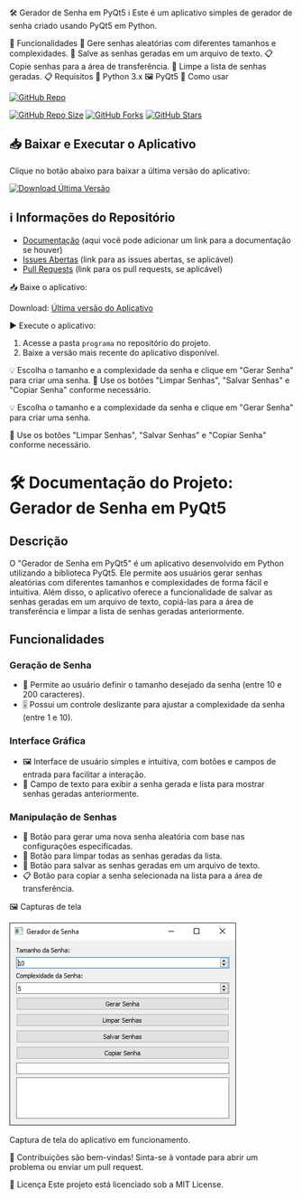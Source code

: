🛠️ Gerador de Senha em PyQt5
ℹ️ Este é um aplicativo simples de gerador de senha criado usando PyQt5 em Python.

🚀 Funcionalidades
🔑 Gere senhas aleatórias com diferentes tamanhos e complexidades.
💾 Salve as senhas geradas em um arquivo de texto.
📋 Copie senhas para a área de transferência.
🧹 Limpe a lista de senhas geradas.
📋 Requisitos
🐍 Python 3.x
🖼️ PyQt5
🔧 Como usar

[![GitHub Repo](https://img.shields.io/badge/GitHub-Repo-blue?style=for-the-badge)](https://github.com/chaos4455/passgen)

[![GitHub Repo Size](https://img.shields.io/github/repo-size/chaos4455/passgen?label=Tamanho%20do%20Reposit%C3%B3rio&style=for-the-badge)](https://github.com/chaos4455/passgen)
[![GitHub Forks](https://img.shields.io/github/forks/chaos4455/passgen?label=Forks&style=for-the-badge)](https://github.com/chaos4455/passgen/network/members)
[![GitHub Stars](https://img.shields.io/github/stars/chaos4455/passgen?label=Estrelas&style=for-the-badge)](https://github.com/chaos4455/passgen/stargazers)

## 📥 Baixar e Executar o Aplicativo

Clique no botão abaixo para baixar a última versão do aplicativo:

[![Download Última Versão](https://img.shields.io/badge/Download%20%C3%9Altima%20Vers%C3%A3o-blue?style=for-the-badge)](https://github.com/chaos4455/passgen/raw/main/programa/app_v_20240619_172029.exe)

## ℹ️ Informações do Repositório

- [Documentação](#) (aqui você pode adicionar um link para a documentação se houver)
- [Issues Abertas](#) (link para as issues abertas, se aplicável)
- [Pull Requests](#) (link para os pull requests, se aplicável)

📥 Baixe o aplicativo:

Download:
[Última versão do Aplicativo](https://github.com/chaos4455/passgen/tree/main/programa)

▶️ Execute o aplicativo:

1. Acesse a pasta `programa` no repositório do projeto.
2. Baixe a versão mais recente do aplicativo disponível.

💡 Escolha o tamanho e a complexidade da senha e clique em "Gerar Senha" para criar uma senha.
🧼 Use os botões "Limpar Senhas", "Salvar Senhas" e "Copiar Senha" conforme necessário.

💡 Escolha o tamanho e a complexidade da senha e clique em "Gerar Senha" para criar uma senha.

🧼 Use os botões "Limpar Senhas", "Salvar Senhas" e "Copiar Senha" conforme necessário.

# 🛠️ Documentação do Projeto: Gerador de Senha em PyQt5 

## Descrição
O "Gerador de Senha em PyQt5" é um aplicativo desenvolvido em Python utilizando a biblioteca PyQt5. Ele permite aos usuários gerar senhas aleatórias com diferentes tamanhos e complexidades de forma fácil e intuitiva. Além disso, o aplicativo oferece a funcionalidade de salvar as senhas geradas em um arquivo de texto, copiá-las para a área de transferência e limpar a lista de senhas geradas anteriormente.

## Funcionalidades 
### Geração de Senha 
- 🔑 Permite ao usuário definir o tamanho desejado da senha (entre 10 e 200 caracteres).
- 🎚️ Possui um controle deslizante para ajustar a complexidade da senha (entre 1 e 10).

### Interface Gráfica 
- 🖼️ Interface de usuário simples e intuitiva, com botões e campos de entrada para facilitar a interação.
- 📝 Campo de texto para exibir a senha gerada e lista para mostrar senhas geradas anteriormente.

### Manipulação de Senhas 
- 🔄 Botão para gerar uma nova senha aleatória com base nas configurações especificadas.
- 🧹 Botão para limpar todas as senhas geradas da lista.
- 💾 Botão para salvar as senhas geradas em um arquivo de texto.
- 📋 Botão para copiar a senha selecionada na lista para a área de transferência.


🖼️ Capturas de tela

![Gerador de Senha](https://raw.githubusercontent.com/chaos4455/passgen/main/python_7palA4F9Ef.png)


Captura de tela do aplicativo em funcionamento.

🤝 Contribuições são bem-vindas! Sinta-se à vontade para abrir um problema ou enviar um pull request.

📝 Licença
Este projeto está licenciado sob a MIT License.
